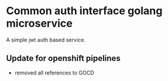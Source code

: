 # Common auth interface golang microservice

A simple jwt auth based service.

## Update for openshift pipelines
- removed all references to GOCD
